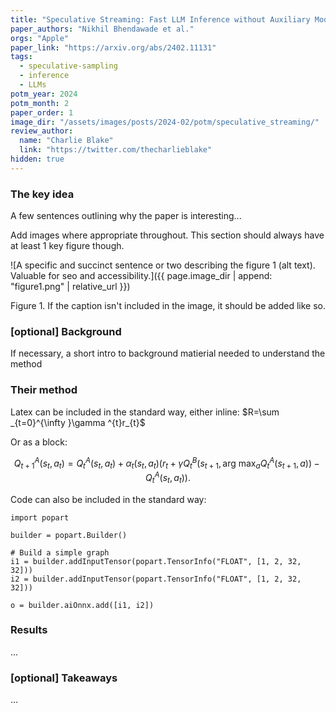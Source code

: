 ```yaml
---
title: "Speculative Streaming: Fast LLM Inference without Auxiliary Models"
paper_authors: "Nikhil Bhendawade et al."
orgs: "Apple"
paper_link: "https://arxiv.org/abs/2402.11131"
tags:
  - speculative-sampling
  - inference
  - LLMs
potm_year: 2024
potm_month: 2
paper_order: 1
image_dir: "/assets/images/posts/2024-02/potm/speculative_streaming/"
review_author:
  name: "Charlie Blake"
  link: "https://twitter.com/thecharlieblake"
hidden: true
---
```


### The key idea

A few sentences outlining why the paper is interesting...

Add images where appropriate throughout. This section should always
have at least 1 key figure though.

![A specific and succinct sentence or two describing the figure 1 (alt text). Valuable for seo and accessibility.]({{ page.image_dir | append: "figure1.png" | relative_url }})
<figcaption>Figure 1. If the caption isn't included in the image, it should be added like so.</figcaption>

### [optional] Background

If necessary, a short intro to background matierial needed to understand the method

### Their method

Latex can be included in the standard way, either inline: $R=\sum _{t=0}^{\infty }\gamma ^{t}r_{t}$

Or as a block:

$$
Q_{t+1}^{A}(s_{t},a_{t})=Q_{t}^{A}(s_{t},a_{t})+\alpha _{t}(s_{t},a_{t})\left(r_{t}+\gamma Q_{t}^{B}\left(s_{t+1},\mathop {\operatorname {arg~max} } _{a}Q_{t}^{A}(s_{t+1},a)\right)-Q_{t}^{A}(s_{t},a_{t})\right).
$$

Code can also be included in the standard way:

```
import popart

builder = popart.Builder()

# Build a simple graph
i1 = builder.addInputTensor(popart.TensorInfo("FLOAT", [1, 2, 32, 32]))
i2 = builder.addInputTensor(popart.TensorInfo("FLOAT", [1, 2, 32, 32]))

o = builder.aiOnnx.add([i1, i2])
```

### Results

...

### [optional] Takeaways

...